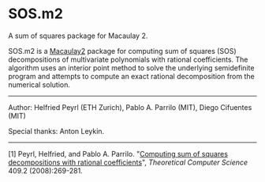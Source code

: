 SOS.m2
======

A sum of squares package for Macaulay 2.

SOS.m2 is a [Macaulay2](http://macaulay2.com) package for computing
sum of squares (SOS) decompositions of multivariate polynomials with
rational coefficients. The algorithm uses an interior point method to
solve the underlying semidefinite program and attempts to compute an
exact rational decomposition from the numerical solution.

***

Author: Helfried Peyrl (ETH Zurich), Pablo A. Parrilo (MIT), Diego Cifuentes (MIT) 

Special thanks: Anton Leykin.

***


[1] Peyrl, Helfried, and Pablo A. Parrilo. 
"[Computing sum of squares decompositions with rational coefficients](https://www.sciencedirect.com/science/article/pii/S0304397508006452)", *Theoretical Computer Science* 409.2 (2008):269-281.

